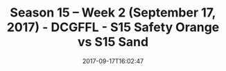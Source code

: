 ---
title: Season 15 – Week 2 (September 17, 2017) - DCGFFL - S15 Safety Orange vs S15
  Sand
teams-score:
- team: _teams/s15-safety-orange.md
  score: 25
- team: _teams/s15-sand.md
  score: 0
mvp: Aaron Ross, David Asche
game-ball: Antonio Campanelli, Mike Osorio
sportsperson: Hiren Nisar, Steve Chakerian
season: 15
week: 2
date: '2017-09-17T16:02:47'
pageid: season-15-week-2-september-17-2017-5695-vs-5696
---
